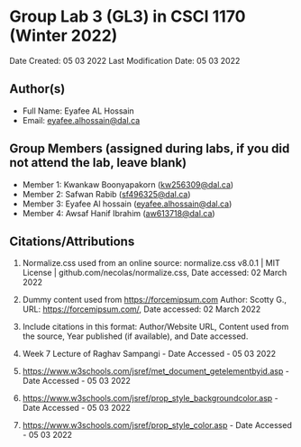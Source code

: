 <!--- The following README.md sample file was adapted from https://gist.github.com/PurpleBooth/109311bb0361f32d87a2#file-readme-template-md by Raghav Sampangi for academic use --->  

# Group Lab 3 (GL3) in CSCI 1170 (Winter 2022)

Date Created: 05 03 2022
Last Modification Date:  05 03 2022

## Author(s)

- Full Name: Eyafee AL Hossain
- Email: eyafee.alhossain@dal.ca

## Group Members (assigned during labs, if you did not attend the lab, leave blank)

- Member 1: Kwankaw Boonyapakorn (kw256309@dal.ca)
- Member 2: Safwan Rabib (sf496325@dal.ca)
- Member 3: Eyafee Al hossain (eyafee.alhossain@dal.ca)
- Member 4: Awsaf Hanif Ibrahim (aw613718@dal.ca)

## Citations/Attributions

1. Normalize.css used from an online source: normalize.css v8.0.1 | MIT License | github.com/necolas/normalize.css, Date accessed: 02 March 2022

1. Dummy content used from https://forcemipsum.com Author: Scotty G., URL: https://forcemipsum.com/, Date accessed: 02 March 2022

1. Include citations in this format: Author/Website URL, Content used from the source, Year published (if available), and Date accessed.

1. Week 7 Lecture of Raghav Sampangi -  Date Accessed - 05 03 2022

1. https://www.w3schools.com/jsref/met_document_getelementbyid.asp - Date Accessed - 05 03 2022

1. https://www.w3schools.com/jsref/prop_style_backgroundcolor.asp -  Date Accessed - 05 03 2022

1. https://www.w3schools.com/jsref/prop_style_color.asp -  Date Accessed - 05 03 2022



